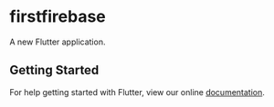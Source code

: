 # firstfirebase

A new Flutter application.

## Getting Started

For help getting started with Flutter, view our online
[documentation](https://flutter.io/).
